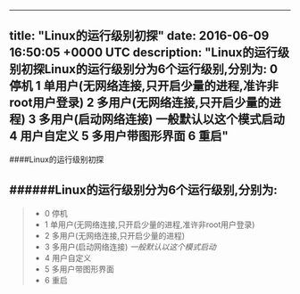 
---
title: "Linux的运行级别初探"
date: 2016-06-09 16:50:05 +0000 UTC
description: "Linux的运行级别初探Linux的运行级别分为6个运行级别,分别为:    0   停机  1   单用户(无网络连接,只开启少量的进程,准许非root用户登录)  2   多用户(无网络连接,只开启少量的进程)  3   多用户(启动网络连接) 一般默认以这个模式启动  4   用户自定义  5   多用户带图形界面  6   重启"
---
####Linux的运行级别初探

######Linux的运行级别分为6个运行级别,分别为:
------
>+ 0   停机
>+ 1   单用户(无网络连接,只开启少量的进程,准许非root用户登录)
>+ 2   多用户(无网络连接,只开启少量的进程)
>+ 3   多用户(启动网络连接) *一般默认以这个模式启动*
>+ 4   用户自定义
>+ 5   多用户带图形界面
>+ 6   重启

